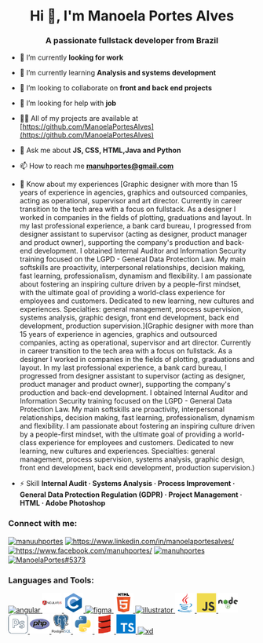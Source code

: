 <h1 align="center">Hi 👋, I'm Manoela Portes Alves</h1>
<h3 align="center">A passionate fullstack developer from Brazil</h3>

- 🔭 I’m currently **looking for work**

- 🌱 I’m currently learning **Analysis and systems development**

- 👯 I’m looking to collaborate on **front and back end projects**

- 🤝 I’m looking for help with **job**

- 👨‍💻 All of my projects are available at [https://github.com/ManoelaPortesAlves](https://github.com/ManoelaPortesAlves)

- 💬 Ask me about **JS, CSS, HTML,Java and Python**

- 📫 How to reach me **manuhportes@gmail.com**

- 📄 Know about my experiences [Graphic designer with more than 15 years of experience in agencies, graphics and outsourced companies, acting as operational, supervisor and art director. Currently in career transition to the tech area with a focus on fullstack. As a designer I worked in companies in the fields of plotting, graduations and layout. In my last professional experience, a bank card bureau, I progressed from designer assistant to supervisor (acting as designer, product manager and product owner), supporting the company's production and back-end development. I obtained Internal Auditor and Information Security training focused on the LGPD - General Data Protection Law. My main softskills are proactivity, interpersonal relationships, decision making, fast learning, professionalism, dynamism and flexibility. I am passionate about fostering an inspiring culture driven by a people-first mindset, with the ultimate goal of providing a world-class experience for employees and customers. Dedicated to new learning, new cultures and experiences. Specialties: general management, process supervision, systems analysis, graphic design, front end development, back end development, production supervision.](Graphic designer with more than 15 years of experience in agencies, graphics and outsourced companies, acting as operational, supervisor and art director. Currently in career transition to the tech area with a focus on fullstack. As a designer I worked in companies in the fields of plotting, graduations and layout. In my last professional experience, a bank card bureau, I progressed from designer assistant to supervisor (acting as designer, product manager and product owner), supporting the company's production and back-end development. I obtained Internal Auditor and Information Security training focused on the LGPD - General Data Protection Law. My main softskills are proactivity, interpersonal relationships, decision making, fast learning, professionalism, dynamism and flexibility. I am passionate about fostering an inspiring culture driven by a people-first mindset, with the ultimate goal of providing a world-class experience for employees and customers. Dedicated to new learning, new cultures and experiences. Specialties: general management, process supervision, systems analysis, graphic design, front end development, back end development, production supervision.)

- ⚡ Skill **Internal Audit · Systems Analysis · Process Improvement · General Data Protection Regulation (GDPR) · Project Management · HTML · Adobe Photoshop**

<h3 align="left">Connect with me:</h3>
<p align="left">
<a href="https://twitter.com/manuuhportes" target="blank"><img align="center" src="https://raw.githubusercontent.com/rahuldkjain/github-profile-readme-generator/master/src/images/icons/Social/twitter.svg" alt="manuuhportes" height="30" width="40" /></a>
<a href="https://linkedin.com/in/https://www.linkedin.com/in/manoelaportesalves/" target="blank"><img align="center" src="https://raw.githubusercontent.com/rahuldkjain/github-profile-readme-generator/master/src/images/icons/Social/linked-in-alt.svg" alt="https://www.linkedin.com/in/manoelaportesalves/" height="30" width="40" /></a>
<a href="https://fb.com/https://www.facebook.com/manuhportes/" target="blank"><img align="center" src="https://raw.githubusercontent.com/rahuldkjain/github-profile-readme-generator/master/src/images/icons/Social/facebook.svg" alt="https://www.facebook.com/manuhportes/" height="30" width="40" /></a>
<a href="https://instagram.com/manuhportes" target="blank"><img align="center" src="https://raw.githubusercontent.com/rahuldkjain/github-profile-readme-generator/master/src/images/icons/Social/instagram.svg" alt="manuhportes" height="30" width="40" /></a>
<a href="https://discord.gg/ManoelaPortes#5373" target="blank"><img align="center" src="https://raw.githubusercontent.com/rahuldkjain/github-profile-readme-generator/master/src/images/icons/Social/discord.svg" alt="ManoelaPortes#5373" height="30" width="40" /></a>
</p>

<h3 align="left">Languages and Tools:</h3>
<p align="left"> <a href="https://angular.io" target="_blank" rel="noreferrer"> <img src="https://angular.io/assets/images/logos/angular/angular.svg" alt="angular" width="40" height="40"/> </a> <a href="https://angular.io" target="_blank" rel="noreferrer"> <img src="https://raw.githubusercontent.com/devicons/devicon/master/icons/angularjs/angularjs-original-wordmark.svg" alt="angularjs" width="40" height="40"/> </a> <a href="https://www.cprogramming.com/" target="_blank" rel="noreferrer"> <img src="https://raw.githubusercontent.com/devicons/devicon/master/icons/c/c-original.svg" alt="c" width="40" height="40"/> </a> <a href="https://www.figma.com/" target="_blank" rel="noreferrer"> <img src="https://www.vectorlogo.zone/logos/figma/figma-icon.svg" alt="figma" width="40" height="40"/> </a> <a href="https://www.w3.org/html/" target="_blank" rel="noreferrer"> <img src="https://raw.githubusercontent.com/devicons/devicon/master/icons/html5/html5-original-wordmark.svg" alt="html5" width="40" height="40"/> </a> <a href="https://www.adobe.com/in/products/illustrator.html" target="_blank" rel="noreferrer"> <img src="https://www.vectorlogo.zone/logos/adobe_illustrator/adobe_illustrator-icon.svg" alt="illustrator" width="40" height="40"/> </a> <a href="https://www.java.com" target="_blank" rel="noreferrer"> <img src="https://raw.githubusercontent.com/devicons/devicon/master/icons/java/java-original.svg" alt="java" width="40" height="40"/> </a> <a href="https://developer.mozilla.org/en-US/docs/Web/JavaScript" target="_blank" rel="noreferrer"> <img src="https://raw.githubusercontent.com/devicons/devicon/master/icons/javascript/javascript-original.svg" alt="javascript" width="40" height="40"/> </a> <a href="https://nodejs.org" target="_blank" rel="noreferrer"> <img src="https://raw.githubusercontent.com/devicons/devicon/master/icons/nodejs/nodejs-original-wordmark.svg" alt="nodejs" width="40" height="40"/> </a> <a href="https://www.photoshop.com/en" target="_blank" rel="noreferrer"> <img src="https://raw.githubusercontent.com/devicons/devicon/master/icons/photoshop/photoshop-line.svg" alt="photoshop" width="40" height="40"/> </a> <a href="https://www.php.net" target="_blank" rel="noreferrer"> <img src="https://raw.githubusercontent.com/devicons/devicon/master/icons/php/php-original.svg" alt="php" width="40" height="40"/> </a> <a href="https://www.postgresql.org" target="_blank" rel="noreferrer"> <img src="https://raw.githubusercontent.com/devicons/devicon/master/icons/postgresql/postgresql-original-wordmark.svg" alt="postgresql" width="40" height="40"/> </a> <a href="https://www.python.org" target="_blank" rel="noreferrer"> <img src="https://raw.githubusercontent.com/devicons/devicon/master/icons/python/python-original.svg" alt="python" width="40" height="40"/> </a> <a href="https://www.scala-lang.org" target="_blank" rel="noreferrer"> <img src="https://raw.githubusercontent.com/devicons/devicon/master/icons/scala/scala-original.svg" alt="scala" width="40" height="40"/> </a> <a href="https://www.typescriptlang.org/" target="_blank" rel="noreferrer"> <img src="https://raw.githubusercontent.com/devicons/devicon/master/icons/typescript/typescript-original.svg" alt="typescript" width="40" height="40"/> </a> <a href="https://www.adobe.com/products/xd.html" target="_blank" rel="noreferrer"> <img src="https://cdn.worldvectorlogo.com/logos/adobe-xd.svg" alt="xd" width="40" height="40"/> </a> </p>
